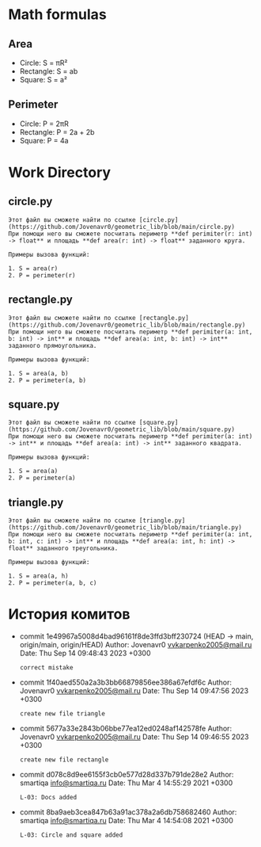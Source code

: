 # Math formulas
## Area
- Circle: S = πR²
- Rectangle: S = ab
- Square: S = a²

## Perimeter
- Circle: P = 2πR
- Rectangle: P = 2a + 2b
- Square: P = 4a

# Work Directory
## circle.py
    Этот файл вы сможете найти по ссылке [circle.py](https://github.com/Jovenavr0/geometric_lib/blob/main/circle.py)
    При помощи него вы сможете посчитать периметр **def perimiter(r: int) -> float** и площадь **def area(r: int) -> float** заданного круга.

    Примеры вызова функций:

    1. S = area(r)
    2. P = perimeter(r)

## rectangle.py
    Этот файл вы сможете найти по ссылке [rectangle.py](https://github.com/Jovenavr0/geometric_lib/blob/main/rectangle.py)
    При помощи него вы сможете посчитать периметр **def perimiter(a: int, b: int) -> int** и площадь **def area(a: int, b: int) -> int** заданного прямоугольника.

    Примеры вызова функций:

    1. S = area(a, b)
    2. P = perimeter(a, b)

## square.py
    Этот файл вы сможете найти по ссылке [square.py](https://github.com/Jovenavr0/geometric_lib/blob/main/square.py)
    При помощи него вы сможете посчитать периметр **def perimiter(a: int) -> int** и площадь **def area(a: int) -> int** заданного квадрата.

    Примеры вызова функций:

    1. S = area(a)
    2. P = perimeter(a)

## triangle.py
    Этот файл вы сможете найти по ссылке [triangle.py](https://github.com/Jovenavr0/geometric_lib/blob/main/triangle.py)
    При помощи него вы сможете посчитать периметр **def perimiter(a: int, b: int, c: int) -> int** и площадь **def area(a: int, h: int) -> float** заданного треугольника.

    Примеры вызова функций:

    1. S = area(a, h)
    2. P = perimeter(a, b, c)

# История комитов

- commit 1e49967a5008d4bad96161f8de3ffd3bff230724 (HEAD -> main, origin/main, origin/HEAD)
  Author: Jovenavr0 <vvkarpenko2005@mail.ru>
  Date:   Thu Sep 14 09:48:43 2023 +0300

      correct mistake

- commit 1f40aed550a2a3b3bb66879856ee386a67efdf6c
  Author: Jovenavr0 <vvkarpenko2005@mail.ru>
  Date:   Thu Sep 14 09:47:56 2023 +0300

      create new file triangle

- commit 5677a33e2843b06bbe77ea12ed0248af142578fe
  Author: Jovenavr0 <vvkarpenko2005@mail.ru>
  Date:   Thu Sep 14 09:46:55 2023 +0300

      create new file rectangle

- commit d078c8d9ee6155f3cb0e577d28d337b791de28e2
  Author: smartiqa <info@smartiqa.ru>
  Date:   Thu Mar 4 14:55:29 2021 +0300

      L-03: Docs added

- commit 8ba9aeb3cea847b63a91ac378a2a6db758682460
  Author: smartiqa <info@smartiqa.ru>
  Date:   Thu Mar 4 14:54:08 2021 +0300

      L-03: Circle and square added




